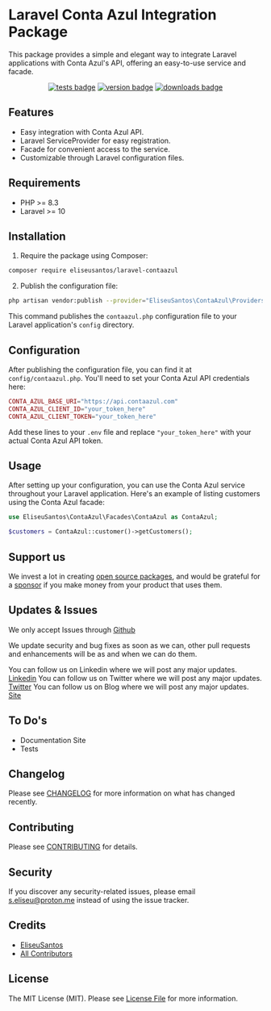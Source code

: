 # Laravel Conta Azul Integration Package
This package provides a simple and elegant way to integrate Laravel applications with Conta Azul's API, offering an easy-to-use service and facade.

<p align="center">
 <a href="https://github.com/EliseuSantos/laravel-contaazul/actions?query=workflow%3ATests"><img src="https://github.com/EliseuSantos/laravel-contaazul/workflows/Tests/badge.svg" style="max-width:100%;"  alt="tests badge"></a>
 <a href="https://packagist.org/packages/eliseusantos/laravel-contaazul"><img src="https://img.shields.io/packagist/v/EliseuSantos/laravel-contaazul.svg?style=flat-square" alt="version badge"/></a>
 <a href="https://packagist.org/packages/eliseusantos/laravel-contaazul"><img src="https://img.shields.io/packagist/dt/EliseuSantos/laravel-contaazul.svg?style=flat-square" alt="downloads badge"/></a>
</p>

## Features

- Easy integration with Conta Azul API.
- Laravel ServiceProvider for easy registration.
- Facade for convenient access to the service.
- Customizable through Laravel configuration files.

## Requirements

- PHP >= 8.3
- Laravel >= 10

## Installation

1. Require the package using Composer:

```bash
composer require eliseusantos/laravel-contaazul
```

2. Publish the configuration file:

```bash
php artisan vendor:publish --provider="EliseuSantos\ContaAzul\Providers\ContaAzulServiceProvider"
```

This command publishes the `contaazul.php` configuration file to your Laravel application's `config` directory.

## Configuration

After publishing the configuration file, you can find it at `config/contaazul.php`. You'll need to set your Conta Azul API credentials here:

```php
CONTA_AZUL_BASE_URI="https://api.contaazul.com"
CONTA_AZUL_CLIENT_ID="your_token_here"
CONTA_AZUL_CLIENT_TOKEN="your_token_here"
```

Add these lines to your `.env` file and replace `"your_token_here"` with your actual Conta Azul API token.

## Usage

After setting up your configuration, you can use the Conta Azul service throughout your Laravel application. Here's an example of listing customers using the Conta Azul facade:

```php
use EliseuSantos\ContaAzul\Facades\ContaAzul as ContaAzul;

$customers = ContaAzul::customer()->getCustomers();
```

## Support us

We invest a lot in creating [open source packages](https://macsidigital.co.uk/open-source), and would be grateful for a [sponsor](https://github.com/sponsors/MacsiDigital) if you make money from your product that uses them.

## Updates & Issues

We only accept Issues through [Github](https://github.com/EliseuSantos/laravel-contaazul)

We update security and bug fixes as soon as we can, other pull requests and enhancements will be as and when we can do them.

You can follow us on Linkedin where we will post any major updates. [Linkedin](https://www.linkedin.com/in/eliseusantos)
You can follow us on Twitter where we will post any major updates. [Twitter](https://twitter.com/Eliseu__Santos)
You can follow us on Blog where we will post any major updates. [Site](https://infoneeded.ghost.io)

## To Do's

- Documentation Site
- Tests

## Changelog

Please see [CHANGELOG](CHANGELOG.md) for more information on what has changed recently.

## Contributing

Please see [CONTRIBUTING](CONTRIBUTING.md) for details.

## Security

If you discover any security-related issues, please email [s.eliseu@proton.me](mailto:info@macsi.co.uk) instead of using the issue tracker.

## Credits

- [EliseuSantos](https://github.com/EliseuSantos)
- [All Contributors](../../contributors)

## License

The MIT License (MIT). Please see [License File](LICENSE.md) for more information.
